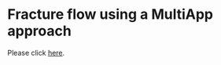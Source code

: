 # Fracture flow using a MultiApp approach

Please click [here](multiapp_fracture_flow_introduction.md).
